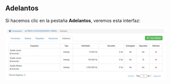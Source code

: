 ## Adelantos
Si hacemos clic en la pestaña **Adelantos**, veremos esta interfaz:

![Editar adelantos de funcionario](img/funcionarios_editar_adelantos.png)

